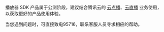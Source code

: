 播放器 SDK 产品属于公测阶段，建议结合腾讯云的 [云点播](https://cloud.tencent.com/product/vod)、[云直播](https://cloud.tencent.com/product/LVB) 业务使用，以获取更好的产品使用体验。


当您遇到问题时，可直接致电95716，联系客服人员寻求相应的帮助。
